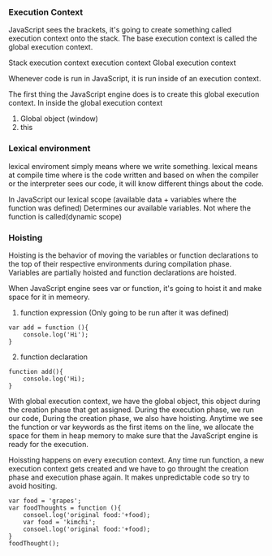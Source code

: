 ### Execution Context
JavaScript sees the brackets, it's going to create something called execution context onto the stack.
The base execution context is called the global execution context.

Stack
execution context
execution context
Global execution context

Whenever code is run in JavaScript, it is run inside of an execution context.

The first thing the JavaScript engine does is to create this global execution context.
In inside the global execution context
1. Global object (window)
2. this

### Lexical environment
lexical enviroment simply means where we write something.
lexical means at compile time where is the code written and based on when the compiler or the interpreter sees our code, it will know different things about the code.

In JavaScript our lexical scope (available data + variables where the function was defined)
Determines our available variables. Not where the function is called(dynamic scope)

### Hoisting
Hoisting is the behavior of moving the variables or function declarations to the top of their respective environments during compilation phase. Variables are partially hoisted and function declarations are hoisted.

When JavaScript engine sees var or function, it's going to hoist it and make space for it in memeory.

1. function expression
(Only going to be run after it was defined)
```
var add = function (){
    console.log('Hi');
}
```
2. function declaration
```
function add(){
    console.log('Hi);
}
```

With global execution context, we have the global object, this object during the creation phase that get assigned. During the execution phase, we run our code, During the creation phase, we also have hoisting. Anytime we see the function or var keywords as the first items on the line, we allocate the space for them in heap memory to make sure that the JavaScript engine is ready for the execution.

Hoissting happens on every execution context. Any time run function, a new execution context gets created and we have to go throught the creation phase and execution phase again. It makes unpredictable code so try to avoid hositing. 
```
var food = 'grapes';
var foodThoughts = function (){
    consoel.log('original food:'+food);
    var food = 'kimchi';
    consoel.log('original food:'+food);
}
foodThought();
```